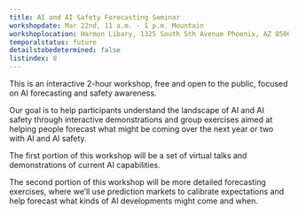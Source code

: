 ```yaml
---
title: AI and AI Safety Forecasting Seminar
workshopdate: Mar 22nd, 11 a.m. - 1 p.m. Mountain
workshoplocation: Harmon Libary, 1325 South 5th Avenue Phoenix, AZ 85003
temporalstatus: future
detailstobedetermined: false
listindex: 8
---
```


This is an interactive 2-hour workshop, free and open to the public, focused on AI forecasting and safety awareness.

Our goal is to help participants understand the landscape of AI and AI safety through interactive demonstrations and group exercises aimed at helping people forecast what might be coming over the next year or two with AI and AI safety.

The first portion of this workshop will be a set of virtual talks and demonstrations of current AI capabilities.

The second portion of this workshop will be more detailed forecasting exercises, where we’ll use prediction markets to calibrate expectations and help forecast what kinds of AI developments might come and when.
